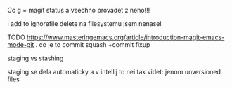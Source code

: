 Cc g  = magit status a vsechno provadet z neho!!!

i add to ignorefile
delete na filesystemu jsem nenasel

TODO
https://www.masteringemacs.org/article/introduction-magit-emacs-mode-git
 .
 co je to commit squash +commit fixup


 staging vs stashing

 staging se dela automaticky a v intellij to nei tak videt: jenom unversioned files
